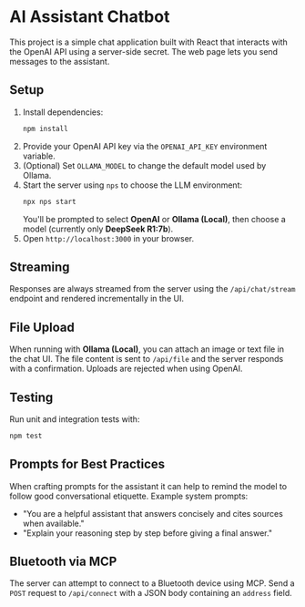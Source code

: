 # AI Assistant Chatbot

This project is a simple chat application built with React that interacts with the OpenAI API using a server-side secret. The web page lets you send messages to the assistant.

## Setup

1. Install dependencies:
   ```bash
   npm install
   ```
2. Provide your OpenAI API key via the `OPENAI_API_KEY` environment variable.
3. (Optional) Set `OLLAMA_MODEL` to change the default model used by Ollama.
4. Start the server using `nps` to choose the LLM environment:
   ```bash
   npx nps start
   ```
   You'll be prompted to select **OpenAI** or **Ollama (Local)**, then choose a model (currently only **DeepSeek R1:7b**).
5. Open `http://localhost:3000` in your browser.

## Streaming

Responses are always streamed from the server using the `/api/chat/stream` endpoint
and rendered incrementally in the UI.

## File Upload

When running with **Ollama (Local)**, you can attach an image or text file in the chat UI. The file content is sent to `/api/file` and the server responds with a confirmation. Uploads are rejected when using OpenAI.

## Testing

Run unit and integration tests with:
```bash
npm test
```

## Prompts for Best Practices

When crafting prompts for the assistant it can help to remind the model to
follow good conversational etiquette. Example system prompts:

- "You are a helpful assistant that answers concisely and cites sources when available."
- "Explain your reasoning step by step before giving a final answer."



## Bluetooth via MCP

The server can attempt to connect to a Bluetooth device using MCP. Send a `POST` request to `/api/connect` with a JSON body containing an `address` field.
